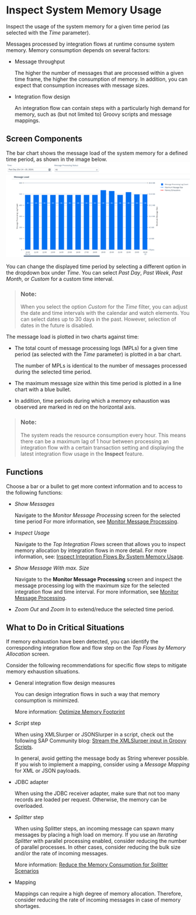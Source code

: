 <!-- loioe9617dd737384100b96194d37badbb80 -->

# Inspect System Memory Usage

Inspect the usage of the system memory for a given time period \(as selected with the *Time* parameter\).

Messages processed by integration flows at runtime consume system memory. Memory consumption depends on several factors:

-   Message throughput

    The higher the number of messages that are processed within a given time frame, the higher the consumption of memory. In addition, you can expect that consumption increases with message sizes.

-   Integration flow design

    An integration flow can contain steps with a particularly high demand for memory, such as \(but not limited to\) Groovy scripts and message mappings.




<a name="loioe9617dd737384100b96194d37badbb80__section_n2t_cp2_2cc"/>

## Screen Components

The bar chart shows the message load of the system memory for a defined time period, as shown in the image below.![](images/Inspect_Memory_Usage_21a01f3.png)

You can change the displayed time period by selecting a different option in the dropdown box under *Time*. You can select *Past Day*, *Past Week*, *Past Month*, or *Custom* for a custom time interval.

> ### Note:  
> When you select the option *Custom* for the *Time* filter, you can adjust the date and time intervals with the calendar and watch elements. You can select dates up to 30 days in the past. However, selection of dates in the future is disabled.

The message load is plotted in two charts against time:

-   The total count of message processing logs \(MPLs\) for a given time period \(as selected with the *Time* parameter\) is plotted in a bar chart.

    The number of MPLs is identical to the number of messages processed during the selected time period.

-   The maximum message size within this time period is plotted in a line chart with a blue bullet.

-   In addition, time periods during which a memory exhaustion was observed are marked in red on the horizontal axis.


> ### Note:  
> The system reads the resource consumption every hour. This means there can be a maximum lag of 1 hour between processing an integration flow with a certain transaction setting and displaying the latest integration flow usage in the **Inspect** feature.



<a name="loioe9617dd737384100b96194d37badbb80__section_fp1_2q2_2cc"/>

## Functions

Choose a bar or a bullet to get more context information and to access to the following functions:

-   *Show Messages*

    Navigate to the *Monitor Message Processing* screen for the selected time period For more information, see [Monitor Message Processing](monitor-message-processing-314df3f.md).

-   *Inspect Usage*

    Navigate to the *Top Integration Flows* screen that allows you to inspect memory allocation by integration flows in more detail. For more information, see: [Inspect Integration Flows By System Memory Usage](inspect-integration-flows-by-system-memory-usage-2a2e1f2.md).

-   *Show Message With max. Size*

    Navigate to the **Monitor Message Processing** screen and inspect the message processing log with the maximum size for the selected integration flow and time interval. For more information, see [Monitor Message Processing](monitor-message-processing-314df3f.md).

-   *Zoom Out* and *Zoom In* to extend/reduce the selected time period. 




<a name="loioe9617dd737384100b96194d37badbb80__section_vgy_pw5_ywb"/>

## What to Do in Critical Situations

If memory exhaustion have been detected, you can identify the corresponding integration flow and flow step on the *Top Flows by Memory Allocation* screen.

Consider the following recommendations for specific flow steps to mitigate memory exhaustion situations.

-   General integration flow design measures

    You can design integration flows in such a way that memory consumption is minimized.

    More information: [Optimize Memory Footprint](optimize-memory-footprint-dc24074.md)

-   *Script* step

    When using XMLSlurper or JSONSlurper in a script, check out the following SAP Community blog: [Stream the XMLSlurper input in Groovy Scripts](https://blogs.sap.com/2017/06/20/stream-the-xmlslurper-input-in-groovy-scripts/).

    In general, avoid getting the message body as String wherever possible. If you wish to implement a mapping, consider using a *Message Mapping* for XML or JSON payloads.

-   JDBC adapter

    When using the JDBC receiver adapter, make sure that not too many records are loaded per request. Otherwise, the memory can be overloaded.

-   *Splitter* step

    When using Splitter steps, an incoming message can spawn many messages by placing a high load on memory. If you use an *Iterating Splitter* with parallel processing enabled, consider reducing the number of parallel processes. In other cases, consider reducing the bulk size and/or the rate of incoming messages.

    More information: [Reduce the Memory Consumption for Splitter Scenarios](reduce-the-memory-consumption-for-splitter-scenarios-de974b8.md)

-   Mapping

    Mappings can require a high degree of memory allocation. Therefore, consider reducing the rate of incoming messages in case of memory shortages.


